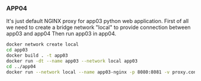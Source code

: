 ### APP04

It's just default NGINX proxy for app03 python web application.
First of all we need to create a bridge network "local" to provide connection between app03 and app04
Then run app03 in app04.
``` bash
docker network create local
cd app03 
docker build . -t app03
docker run -dt --name app03 --network local app03
cd ../app04
docker run --network local --name app03-nginx -p 8080:8081 -v proxy.conf:/etc/nginx/conf.d/nginx.conf:ro -d nginx
```
  
